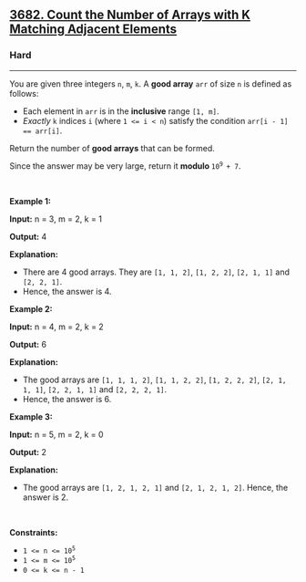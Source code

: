 <h2><a href="https://leetcode.com/problems/count-the-number-of-arrays-with-k-matching-adjacent-elements/description/?envType=daily-question&envId=2025-06-17">3682. Count the Number of Arrays with K Matching Adjacent Elements</a></h2><h3>Hard</h3><hr><p>You are given three integers <code>n</code>, <code>m</code>, <code>k</code>. A <strong>good array</strong> <code>arr</code> of size <code>n</code> is defined as follows:</p>

<ul>
	<li>Each element in <code>arr</code> is in the <strong>inclusive</strong> range <code>[1, m]</code>.</li>
	<li><em>Exactly</em> <code>k</code> indices <code>i</code> (where <code>1 &lt;= i &lt; n</code>) satisfy the condition <code>arr[i - 1] == arr[i]</code>.</li>
</ul>

<p>Return the number of <strong>good arrays</strong> that can be formed.</p>

<p>Since the answer may be very large, return it <strong>modulo </strong><code>10<sup>9 </sup>+ 7</code>.</p>

<p>&nbsp;</p>
<p><strong class="example">Example 1:</strong></p>

<div class="example-block">
<p><strong>Input:</strong> <span class="example-io">n = 3, m = 2, k = 1</span></p>

<p><strong>Output:</strong> <span class="example-io">4</span></p>

<p><strong>Explanation:</strong></p>

<ul>
	<li>There are 4 good arrays. They are <code>[1, 1, 2]</code>, <code>[1, 2, 2]</code>, <code>[2, 1, 1]</code> and <code>[2, 2, 1]</code>.</li>
	<li>Hence, the answer is 4.</li>
</ul>
</div>

<p><strong class="example">Example 2:</strong></p>

<div class="example-block">
<p><strong>Input:</strong> <span class="example-io">n = 4, m = 2, k = 2</span></p>

<p><strong>Output:</strong> <span class="example-io">6</span></p>

<p><strong>Explanation:</strong></p>

<ul>
	<li>The good arrays are <code>[1, 1, 1, 2]</code>, <code>[1, 1, 2, 2]</code>, <code>[1, 2, 2, 2]</code>, <code>[2, 1, 1, 1]</code>, <code>[2, 2, 1, 1]</code> and <code>[2, 2, 2, 1]</code>.</li>
	<li>Hence, the answer is 6.</li>
</ul>
</div>

<p><strong class="example">Example 3:</strong></p>

<div class="example-block">
<p><strong>Input:</strong> <span class="example-io">n = 5, m = 2, k = 0</span></p>

<p><strong>Output:</strong> <span class="example-io">2</span></p>

<p><strong>Explanation:</strong></p>

<ul>
	<li>The good arrays are <code>[1, 2, 1, 2, 1]</code> and <code>[2, 1, 2, 1, 2]</code>. Hence, the answer is 2.</li>
</ul>
</div>

<p>&nbsp;</p>
<p><strong>Constraints:</strong></p>

<ul>
	<li><code>1 &lt;= n &lt;= 10<sup>5</sup></code></li>
	<li><code>1 &lt;= m &lt;= 10<sup>5</sup></code></li>
	<li><code>0 &lt;= k &lt;= n - 1</code></li>
</ul>
